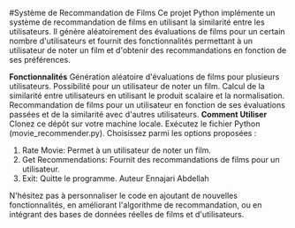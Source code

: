 #Système de Recommandation de Films
Ce projet Python implémente un système de recommandation de films en utilisant la similarité entre les utilisateurs. Il génère aléatoirement des évaluations de films pour un certain nombre d'utilisateurs et fournit des fonctionnalités permettant à un utilisateur de noter un film et d'obtenir des recommandations en fonction de ses préférences.

**Fonctionnalités**
Génération aléatoire d'évaluations de films pour plusieurs utilisateurs.
Possibilité pour un utilisateur de noter un film.
Calcul de la similarité entre utilisateurs en utilisant le produit scalaire et la normalisation.
Recommandation de films pour un utilisateur en fonction de ses évaluations passées et de la similarité avec d'autres utilisateurs.
**Comment Utiliser**
Clonez ce dépôt sur votre machine locale.
Exécutez le fichier Python (movie_recommender.py).
Choisissez parmi les options proposées :
1. Rate Movie: Permet à un utilisateur de noter un film.
2. Get Recommendations: Fournit des recommandations de films pour un utilisateur.
3. Exit: Quitte le programme.
Auteur
Ennajari Abdellah

N'hésitez pas à personnaliser le code en ajoutant de nouvelles fonctionnalités, en améliorant l'algorithme de recommandation,
ou en intégrant des bases de données réelles de films et d'utilisateurs.

